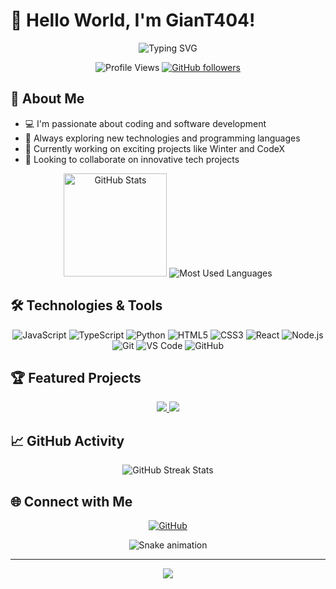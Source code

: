 # 👋 Hello World, I'm GianT404!

<div align="center">
  <img src="https://readme-typing-svg.herokuapp.com?font=Fira+Code&size=32&duration=3000&pause=1000&color=F75C7E&center=true&vCenter=true&width=600&lines=Software+Developer;Creative+Coder;Tech+Enthusiast" alt="Typing SVG" />

  <br>
  
  ![Profile Views](https://komarev.com/ghpvc/?username=GianT404&color=blueviolet)
  [![GitHub followers](https://img.shields.io/github/followers/GianT404?label=Follow&style=social)](https://github.com/GianT404)

</div>

## 💫 About Me

- 💻 I'm passionate about coding and software development
- 🚀 Always exploring new technologies and programming languages
- 🌱 Currently working on exciting projects like Winter and CodeX
- 🔭 Looking to collaborate on innovative tech projects

<div align="center">
  <img src="https://github-readme-stats.vercel.app/api?username=GianT404&show_icons=true&theme=radical" alt="GitHub Stats" height="165">
  <img src="https://github-readme-stats.vercel.app/api/top-langs/?username=GianT404&layout=compact&theme=radical" alt="Most Used Languages">
</div>

## 🛠️ Technologies & Tools

<div align="center">
  
  ![JavaScript](https://img.shields.io/badge/-JavaScript-F7DF1E?style=flat-square&logo=javascript&logoColor=black)
  ![TypeScript](https://img.shields.io/badge/-TypeScript-3178C6?style=flat-square&logo=typescript&logoColor=white)
  ![Python](https://img.shields.io/badge/-Python-3776AB?style=flat-square&logo=python&logoColor=white)
  ![HTML5](https://img.shields.io/badge/-HTML5-E34F26?style=flat-square&logo=html5&logoColor=white)
  ![CSS3](https://img.shields.io/badge/-CSS3-1572B6?style=flat-square&logo=css3&logoColor=white)
  ![React](https://img.shields.io/badge/-React-61DAFB?style=flat-square&logo=react&logoColor=black)
  ![Node.js](https://img.shields.io/badge/-Node.js-339933?style=flat-square&logo=node.js&logoColor=white)
  ![Git](https://img.shields.io/badge/-Git-F05032?style=flat-square&logo=git&logoColor=white)
  ![VS Code](https://img.shields.io/badge/-VS%20Code-007ACC?style=flat-square&logo=visual-studio-code&logoColor=white)
  ![GitHub](https://img.shields.io/badge/-GitHub-181717?style=flat-square&logo=github&logoColor=white)
  
</div>

## 🏆 Featured Projects

<div align="center">
  <a href="https://github.com/GianT404/Winter">
    <img src="https://github-readme-stats.vercel.app/api/pin/?username=GianT404&repo=Winter&theme=radical" />
  </a>
  <a href="https://github.com/GianT404/CodeX">
    <img src="https://github-readme-stats.vercel.app/api/pin/?username=GianT404&repo=CodeX&theme=radical" />
  </a>
</div>

## 📈 GitHub Activity

<div align="center">
  <img src="https://github-readme-streak-stats.herokuapp.com/?user=GianT404&theme=radical" alt="GitHub Streak Stats">
</div>

## 🌐 Connect with Me

<div align="center">
  
  [![GitHub](https://img.shields.io/badge/GitHub-GianT404-181717?style=for-the-badge&logo=github)](https://github.com/GianT404)
  <!-- Add more social links as needed -->
  
</div>

<div align="center">
  <img src="https://github.com/GianT404/GianT404/blob/output/github-contribution-grid-snake-dark.svg" alt="Snake animation" />
</div>

---

<div align="center">
  <img src="https://capsule-render.vercel.app/api?type=waving&color=gradient&height=100&section=footer" />
</div>
